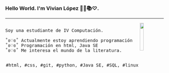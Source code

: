 ### Hello World. I'm Vivian López 📝📎📚♡︎.
---
<p>
  <img src="https://gifer.com/es/gifs/snoopy" align="right" width="15%"/>
  <samp>
    <br>Soy una estudiante de IV Computación.
    <br>
    <br>˚ʚ♡ɞ˚ Actualmente estoy aprendiendo programación 
    <br>˚ʚ♡ɞ˚ Programación en html, Java SE 
    <br>˚ʚ♡ɞ˚ Me interesa el mundo de la literatura.
    </samp>
   <br>
  <br>
  <p align="center">
    <samp>
      #html, #css, #git, #python, #Java SE, #SQL, #linux
     </samp>
    <br>
  </p>
  
</p>
